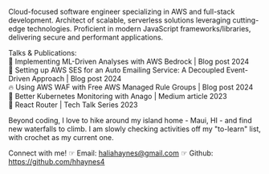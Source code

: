 Cloud-focused software engineer specializing in AWS and full-stack development. Architect of scalable, serverless solutions leveraging cutting-edge technologies. Proficient in modern JavaScript frameworks/libraries, delivering secure and performant applications.

Talks & Publications:\
🤖 Implementing ML-Driven Analyses with AWS Bedrock | Blog post 2024\
📧 Setting up AWS SES for an Auto Emailing Service: A Decoupled Event-Driven Approach | Blog post 2024\
🔥 Using AWS WAF with Free AWS Managed Rule Groups | Blog post 2024\
🧠 Better Kubernetes Monitoring with Anago | Medium article 2023\
📣 React Router | Tech Talk Series 2023

Beyond coding, I love to hike around my island home - Maui, HI - and find new waterfalls to climb. I am slowly checking activities off my "to-learn" list, with crochet as my current one.

Connect with me!
☞ Email: haliahaynes@gmail.com
☞ Github: https://github.com/hhaynes4
